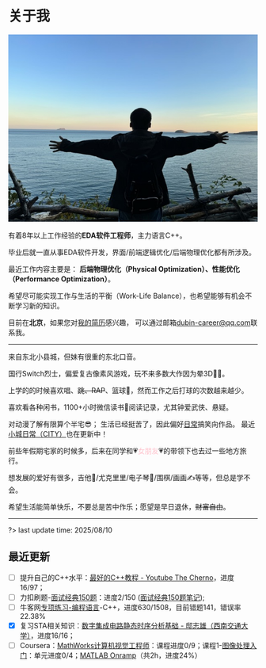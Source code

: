 # 关于我
![2024年10月4日于大连](resources/resized_me.jpeg)

有着8年以上工作经验的**EDA软件工程师**，主力语言C++。

毕业后就一直从事EDA软件开发，界面/前端逻辑优化/后端物理优化都有所涉及。

最近工作内容主要是：
**后端物理优化（Physical Optimization）、性能优化（Performance Optimization）**。

希望尽可能实现工作与生活的平衡（Work-Life Balance），也希望能够有机会不断学习新的知识。

目前在**北京**，如果您对[我的简历](resume)感兴趣，
可以通过邮箱[dubin-career@qq.com](mailto:dubin-career@qq.com)联系我。

---

来自东北小县城，但妹有很重的东北口音。

国行Switch烈士，偏爱复古像素风游戏，玩不来多数大作因为晕3D😵‍💫。

上学的的时候喜欢唱、~~跳、RAP~~、篮球🏀，然而工作之后打球的次数越来越少。

喜欢看各种闲书，1100+小时微信读书📖阅读记录，尤其钟爱武侠、悬疑。

对动漫了解有限算个半宅😎；
生活已经挺苦了，因此偏好[日常](https://movie.douban.com/subject/4848701/)搞笑向作品。
最近[小城日常（CITY）](https://movie.douban.com/subject/37054059/)也在更新中！

前些年假期宅家的时候多，后来在同学和💗<font color=pink>女朋友</font>💗的带领下也去过一些地方旅行。

想发展的爱好有很多，吉他🎸/尤克里里/电子琴🎹/围棋/画画✍️等等，但总是学不会。

希望生活能简单快乐，不要总是苦中作乐；愿望是早日退休，~~财富自由~~。

---
?> last update time: 2025/08/10

## 最近更新

- [ ] 提升自己的C++水平：[最好的C++教程 - Youtube The Cherno](https://b23.tv/1Brsqit)，进度16/97；
- [ ] 力扣刷题-[面试经典150题](https://leetcode.cn/studyplan/top-interview-150/)：进度2/150 ([面试经典150题笔记](code/i150p));
- [ ] 牛客网[专项练习-编程语言](https://www.nowcoder.com/exam/intelligent?questionJobId=10&subTabName=intelligent_page&tagId=21003)-C++，进度630/1508，目前错题141，错误率22.38%
- [x] 复习STA相关知识：[数字集成电路静态时序分析基础 - 邸志雄（西南交通大学）](https://www.bilibili.com/video/BV1if4y1p7Dq)，进度16/16；
- [ ] Coursera：[MathWorks计算机视觉工程师](https://www.coursera.org/professional-certificates/mathworks-computer-vision-engineer)：课程进度0/9；课程1-[图像处理入门](https://www.coursera.org/learn/introduction-image-processing/home/welcome)：单元进度0/4；[MATLAB Onramp](https://matlabacademy.mathworks.com/details/matlab-onramp/gettingstarted)（共2h，进度24%）
